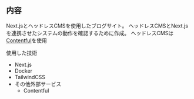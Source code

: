 ## 内容
Next.jsとヘッドレスCMSを使用したブログサイト。
ヘッドレスCMSとNext.jsを連携させたシステムの動作を確認するために作成。
ヘッドレスCMSは[Contentful](https://www.contentful.com/)を使用

使用した技術
- Next.js
- Docker
- TailwindCSS
- その他外部サービス
  - Contentful


